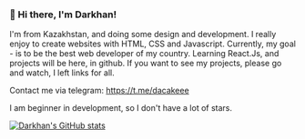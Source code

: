 ### 👋 Hi there, I'm Darkhan!
I'm from Kazakhstan, and doing some design and development. I really enjoy to create websites with HTML, CSS and Javascript. Currently, my goal - is to be the best web developer of my country.
Learning React.Js, and projects will be here, in github. If you want to see my projects, please go and watch, I left links for all.

Contact me via telegram: https://t.me/dacakeee

I am beginner in development, so I don't have a lot of stars.

[![Darkhan's GitHub stats](https://github-readme-stats.vercel.app/api?username=DarkhanB04)](https://github.com/darkhanb04/github-readme-stats)


<!---
DarkhanB04/DarkhanB04 is a ✨ special ✨ repository because its `README.md` (this file) appears on your GitHub profile.
You can click the Preview link to take a look at your changes.
--->
